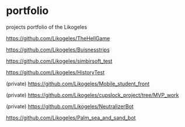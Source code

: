 # portfolio
projects portfolio of the Likogeles

https://github.com/Likogeles/TheHellGame

https://github.com/Likogeles/Buisnesstrips

https://github.com/Likogeles/simbirsoft_test

https://github.com/Likogeles/HistoryTest

(private) https://github.com/Likogeles/Mobile_student_front

(private) https://github.com/Likogeles/cupslock_project/tree/MVP_work

(private) https://github.com/Likogeles/NeutralizerBot

https://github.com/Likogeles/Palm_sea_and_sand_bot
